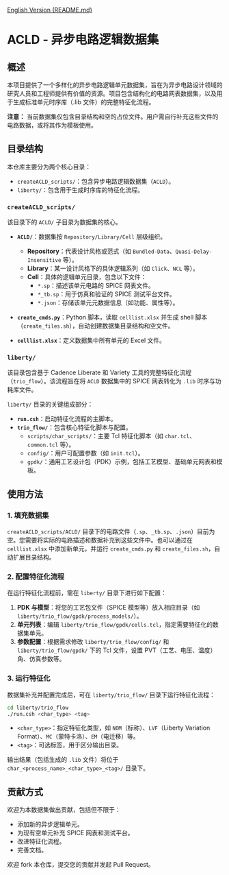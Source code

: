 [English Version (README.md)](README.md)

# ACLD - 异步电路逻辑数据集

## 概述

本项目提供了一个多样化的异步电路逻辑单元数据集，旨在为异步电路设计领域的研究人员和工程师提供有价值的资源。项目包含结构化的电路网表数据集，以及用于生成标准单元时序库（.lib 文件）的完整特征化流程。

**注意：** 当前数据集仅包含目录结构和空的占位文件。用户需自行补充这些文件的电路数据，或将其作为模板使用。

## 目录结构

本仓库主要分为两个核心目录：

-   `createACLD_scripts/`：包含异步电路逻辑数据集（`ACLD`）。
-   `liberty/`：包含用于生成时序库的特征化流程。

### `createACLD_scripts/`

该目录下的 `ACLD/` 子目录为数据集的核心。

-   **`ACLD/`**：数据集按 `Repository/Library/Cell` 层级组织。
    -   **Repository**：代表设计风格或范式（如 `Bundled-Data`、`Quasi-Delay-Insensitive` 等）。
    -   **Library**：某一设计风格下的具体逻辑系列（如 `Click`、`NCL` 等）。
    -   **Cell**：具体的逻辑单元目录，包含以下文件：
        -   `*.sp`：描述该单元电路的 SPICE 网表文件。
        -   `*_tb.sp`：用于仿真和验证的 SPICE 测试平台文件。
        -   `*.json`：存储该单元元数据信息（如功能、属性等）。

-   **`create_cmds.py`**：Python 脚本，读取 `celllist.xlsx` 并生成 shell 脚本（`create_files.sh`），自动创建数据集目录结构和空文件。

-   **`celllist.xlsx`**：定义数据集中所有单元的 Excel 文件。

### `liberty/`

该目录包含基于 Cadence Liberate 和 Variety 工具的完整特征化流程（`trio_flow`）。该流程旨在将 `ACLD` 数据集中的 SPICE 网表转化为 `.lib` 时序与功耗库文件。

`liberty/` 目录的关键组成部分：

-   **`run.csh`**：启动特征化流程的主脚本。
-   **`trio_flow/`**：包含核心特征化脚本与配置。
    -   `scripts/char_scripts/`：主要 Tcl 特征化脚本（如 `char.tcl`、`common.tcl` 等）。
    -   `config/`：用户可配置参数（如 `init.tcl`）。
    -   `gpdk/`：通用工艺设计包（PDK）示例，包括工艺模型、基础单元网表和模板。

## 使用方法

### 1. 填充数据集

`createACLD_scripts/ACLD/` 目录下的电路文件（`.sp`、`_tb.sp`、`.json`）目前为空。您需要将实际的电路描述和数据补充到这些文件中。也可以通过在 `celllist.xlsx` 中添加新单元，并运行 `create_cmds.py` 和 `create_files.sh`，自动扩展目录结构。

### 2. 配置特征化流程

在运行特征化流程前，需在 `liberty/` 目录下进行如下配置：

1.  **PDK 与模型**：将您的工艺包文件（SPICE 模型等）放入相应目录（如 `liberty/trio_flow/gpdk/process_models/`）。
2.  **单元列表**：编辑 `liberty/trio_flow/gpdk/cells.tcl`，指定需要特征化的数据集单元。
3.  **参数配置**：根据需求修改 `liberty/trio_flow/config/` 和 `liberty/trio_flow/gpdk/` 下的 Tcl 文件，设置 PVT（工艺、电压、温度）角、仿真参数等。

### 3. 运行特征化

数据集补充并配置完成后，可在 `liberty/trio_flow/` 目录下运行特征化流程：

```bash
cd liberty/trio_flow
./run.csh <char_type> <tag>
```

-   `<char_type>`：指定特征化类型，如 `NOM`（标称）、`LVF`（Liberty Variation Format）、`MC`（蒙特卡洛）、`EM`（电迁移）等。
-   `<tag>`：可选标签，用于区分输出目录。

输出结果（包括生成的 `.lib` 文件）将位于 `char_<process_name>_<char_type>_<tag>/` 目录下。

## 贡献方式

欢迎为本数据集做出贡献，包括但不限于：

-   添加新的异步逻辑单元。
-   为现有空单元补充 SPICE 网表和测试平台。
-   改进特征化流程。
-   完善文档。

欢迎 fork 本仓库，提交您的贡献并发起 Pull Request。 